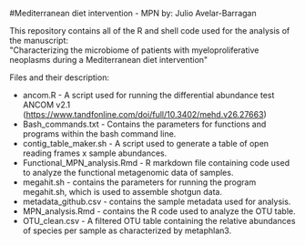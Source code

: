 #Mediterranean diet intervention - MPN
by: Julio Avelar-Barragan

This repository contains all of the R and shell code used for the analysis of the manuscript:  
"Characterizing the microbiome of patients with myeloproliferative neoplasms during a Mediterranean diet intervention"  

Files and their description:  
* ancom.R - A script used for running the differential abundance test ANCOM v2.1 (https://www.tandfonline.com/doi/full/10.3402/mehd.v26.27663)
* Bash_commands.txt - Contains the parameters for functions and programs within the bash command line.  
* contig_table_maker.sh - A script used to generate a table of open reading frames x sample abundances.  
* Functional_MPN_analysis.Rmd - R markdown file containing code used to analyze the functional metagenomic data of samples.  
* megahit.sh - contains the parameters for running the program megahit.sh, which is used to assemble shotgun data.  
* metadata_github.csv - contains the sample metadata used for analysis.  
* MPN_analysis.Rmd - contains the R code used to analyze the OTU table.  
* OTU_clean.csv - A filtered OTU table containing the relative abundances of species per sample as characterized by metaphlan3.  